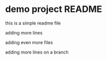 # demo project README

this is a simple readme file

adding more lines

adding even more files

adding more lines on a branch